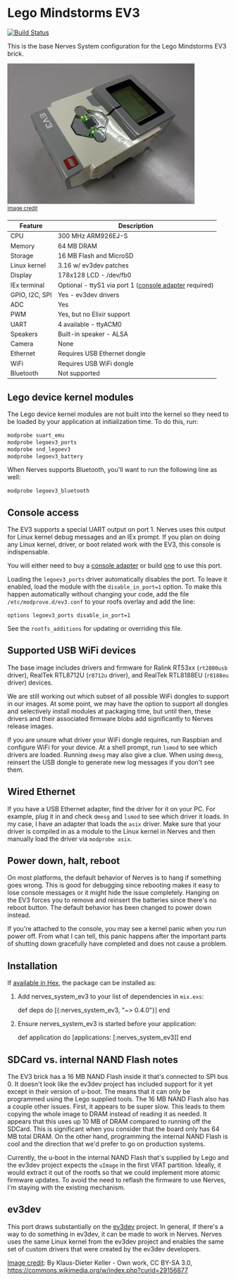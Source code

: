 # Lego Mindstorms EV3

[![Build Status](https://travis-ci.org/nerves-project/nerves_system_ev3.png?branch=master)](https://travis-ci.org/nerves-project/nerves_system_ev3)

This is the base Nerves System configuration for the Lego Mindstorms EV3 brick.

![EV3 brick image](assets/images/lego-mindstorms-ev3.jpg)
<br><sup>[Image credit](#wikipediaref)</sup>

| Feature              | Description                     |
| -------------------- | ------------------------------- |
| CPU                  | 300 MHz ARM926EJ-S              |
| Memory               | 64 MB DRAM                      |
| Storage              | 16 MB Flash and MicroSD         |
| Linux kernel         | 3.16 w/ ev3dev patches          |
| Display              | 178x128 LCD - /dev/fb0          |
| IEx terminal         | Optional - ttyS1 via port 1 ([console adapter](http://www.mindsensors.com/ev3-and-nxt/40-console-adapter-for-ev3) required) |
| GPIO, I2C, SPI       | Yes - ev3dev drivers            |
| ADC                  | Yes                             |
| PWM                  | Yes, but no Elixir support      |
| UART                 | 4 available - ttyACM0           |
| Speakers             | Built-in speaker - ALSA         |
| Camera               | None                            |
| Ethernet             | Requires USB Ethernet dongle    |
| WiFi                 | Requires USB WiFi dongle        |
| Bluetooth            | Not supported                   |

## Lego device kernel modules

The Lego device kernel modules are not built into the kernel so they need to be loaded by your application at initialization time. To do this, run:

    modprobe suart_emu
    modprobe legoev3_ports
    modprobe snd_legoev3
    modprobe legoev3_battery

When Nerves supports Bluetooth, you'll want to run the following line as well:

    modprobe legoev3_bluetooth

## Console access

The EV3 supports a special UART output on port 1. Nerves uses this output for Linux kernel debug messages and an IEx prompt. If you plan on doing any Linux kernel, driver, or boot related work with the EV3, this console is indispensable.

You will either need to buy a [console adapter](http://www.mindsensors.com/ev3-and-nxt/40-console-adapter-for-ev3) or build [one](http://botbench.com/blog/2013/08/15/ev3-creating-console-cable/) to use this port.

Loading the `legoev3_ports` driver automatically disables the port. To leave it enabled, load the module with the `disable_in_port=1` option. To make this happen automatically without changing your code, add the file `/etc/modprove.d/ev3.conf` to your roofs overlay and add the line:

    options legoev3_ports disable_in_port=1

See the `rootfs_additions` for updating or overriding this file.

## Supported USB WiFi devices

The base image includes drivers and firmware for Ralink RT53xx
(`rt2800usb` driver), RealTek RTL8712U (`r8712u` driver), and RealTek RTL8188EU
(`r8188eu` driver) devices.

We are still working out which subset of all possible WiFi dongles to
support in our images. At some point, we may have the option to support
all dongles and selectively install modules at packaging time, but until
then, these drivers and their associated firmware blobs add significantly
to Nerves release images.

If you are unsure what driver your WiFi dongle requires, run Raspbian and configure WiFi
for your device. At a shell prompt, run `lsmod` to see which drivers are loaded.
Running `dmesg` may also give a clue. When using `dmesg`, reinsert the USB
dongle to generate new log messages if you don't see them.

## Wired Ethernet

If you have a USB Ethernet adapter, find the driver for it on your PC. For
example, plug it in and check `dmesg` and `lsmod` to see which driver it loads.
In my case, I have an adapter that loads the `asix` driver. Make sure that your
driver is compiled in as a module to the Linux kernel in Nerves and then
manually load the driver via `modprobe asix`.

## Power down, halt, reboot

On most platforms, the default behavior of Nerves is to hang if something goes wrong.
This is good for debugging since rebooting makes it easy to lose console
messages or it might hide the issue completely. Hanging on the EV3 forces you
to remove and reinsert the batteries since there's no reboot button. The default
behavior has been changed to power down instead.

If you're attached to the console, you may see a kernel panic when you run power
off. From what I can tell, this panic happens after the important parts of
shutting down gracefully have completed and does not cause a problem.

## Installation

If [available in Hex](https://hex.pm/docs/publish), the package can be installed as:

  1. Add nerves_system_ev3 to your list of dependencies in `mix.exs`:

        def deps do
          [{:nerves_system_ev3, "~> 0.4.0"}]
        end

  2. Ensure nerves_system_ev3 is started before your application:

        def application do
          [applications: [:nerves_system_ev3]]
        end

## SDCard vs. internal NAND Flash notes

The EV3 brick has a 16 MB NAND Flash inside it that's connected to SPI bus 0.
It doesn't look like the ev3dev project has included support for it yet except
in their version of u-boot. The means that it can only be programmed using the
Lego supplied tools. The 16 MB NAND Flash also has a couple other issues. First,
it appears to be super slow. This leads to them copying the whole image to
DRAM instead of reading it as needed. It appears that this uses up 10 MB of
DRAM compared to running off the SDCard. This is significant when you consider
that the board only has 64 MB total DRAM. On the other hand, programming the
internal NAND Flash is cool and the direction that we'd prefer to go on
production systems.

Currently, the u-boot in the internal NAND Flash that's supplied by Lego and the
ev3dev project expects the `uImage` in the first VFAT partition. Ideally, it
would extract it out of the rootfs so that we could implement more atomic
firmware updates. To avoid the need to reflash the firmware to use Nerves, I'm
staying with the existing mechanism.

## ev3dev

This port draws substantially on the [ev3dev](http://www.ev3dev.org/)
project. In general, if there's a way to do something in ev3dev,
it can be made to work in Nerves. Nerves uses the same Linux kernel
from the ev3dev project and enables the same set of custom drivers
that were created by the ev3dev developers.


[Image credit](#wikipediaref): By Klaus-Dieter Keller - Own work, CC BY-SA 3.0, https://commons.wikimedia.org/w/index.php?curid=29156877
